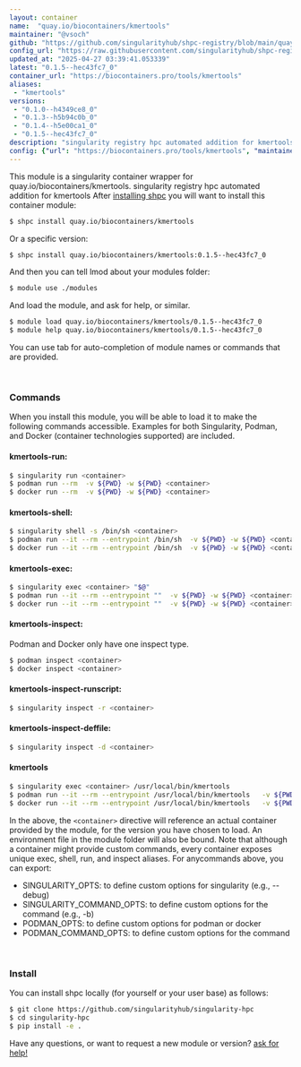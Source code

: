 ```yaml
---
layout: container
name:  "quay.io/biocontainers/kmertools"
maintainer: "@vsoch"
github: "https://github.com/singularityhub/shpc-registry/blob/main/quay.io/biocontainers/kmertools/container.yaml"
config_url: "https://raw.githubusercontent.com/singularityhub/shpc-registry/main/quay.io/biocontainers/kmertools/container.yaml"
updated_at: "2025-04-27 03:39:41.053339"
latest: "0.1.5--hec43fc7_0"
container_url: "https://biocontainers.pro/tools/kmertools"
aliases:
 - "kmertools"
versions:
 - "0.1.0--h4349ce8_0"
 - "0.1.3--h5b94c0b_0"
 - "0.1.4--h5e00ca1_0"
 - "0.1.5--hec43fc7_0"
description: "singularity registry hpc automated addition for kmertools"
config: {"url": "https://biocontainers.pro/tools/kmertools", "maintainer": "@vsoch", "description": "singularity registry hpc automated addition for kmertools", "latest": {"0.1.5--hec43fc7_0": "sha256:7f1acd2d2be12f955d4b5aaff5e0e0f0d676fbc0f809c98ea2810d9001a101e6"}, "tags": {"0.1.0--h4349ce8_0": "sha256:8f89ef8335c3b1fcb89a6fc3afc07f862fd61aef3001b53770ae5080e89c6d59", "0.1.3--h5b94c0b_0": "sha256:c60d1f26d0a685425b6646fc19d88cca07d6cff958d6bd1ac72f5bb64932d73a", "0.1.4--h5e00ca1_0": "sha256:c351608d821ce7d8f9aea4ea67418459d75ba96c478f74f34ae88e33d8dbb7cb", "0.1.5--hec43fc7_0": "sha256:7f1acd2d2be12f955d4b5aaff5e0e0f0d676fbc0f809c98ea2810d9001a101e6"}, "docker": "quay.io/biocontainers/kmertools", "aliases": {"kmertools": "/usr/local/bin/kmertools"}}
---
```


This module is a singularity container wrapper for quay.io/biocontainers/kmertools.
singularity registry hpc automated addition for kmertools
After [installing shpc](#install) you will want to install this container module:


```bash
$ shpc install quay.io/biocontainers/kmertools
```

Or a specific version:

```bash
$ shpc install quay.io/biocontainers/kmertools:0.1.5--hec43fc7_0
```

And then you can tell lmod about your modules folder:

```bash
$ module use ./modules
```

And load the module, and ask for help, or similar.

```bash
$ module load quay.io/biocontainers/kmertools/0.1.5--hec43fc7_0
$ module help quay.io/biocontainers/kmertools/0.1.5--hec43fc7_0
```

You can use tab for auto-completion of module names or commands that are provided.

<br>

### Commands

When you install this module, you will be able to load it to make the following commands accessible.
Examples for both Singularity, Podman, and Docker (container technologies supported) are included.

#### kmertools-run:

```bash
$ singularity run <container>
$ podman run --rm  -v ${PWD} -w ${PWD} <container>
$ docker run --rm  -v ${PWD} -w ${PWD} <container>
```

#### kmertools-shell:

```bash
$ singularity shell -s /bin/sh <container>
$ podman run --it --rm --entrypoint /bin/sh  -v ${PWD} -w ${PWD} <container>
$ docker run --it --rm --entrypoint /bin/sh  -v ${PWD} -w ${PWD} <container>
```

#### kmertools-exec:

```bash
$ singularity exec <container> "$@"
$ podman run --it --rm --entrypoint ""  -v ${PWD} -w ${PWD} <container> "$@"
$ docker run --it --rm --entrypoint ""  -v ${PWD} -w ${PWD} <container> "$@"
```

#### kmertools-inspect:

Podman and Docker only have one inspect type.

```bash
$ podman inspect <container>
$ docker inspect <container>
```

#### kmertools-inspect-runscript:

```bash
$ singularity inspect -r <container>
```

#### kmertools-inspect-deffile:

```bash
$ singularity inspect -d <container>
```


#### kmertools

```bash
$ singularity exec <container> /usr/local/bin/kmertools
$ podman run --it --rm --entrypoint /usr/local/bin/kmertools   -v ${PWD} -w ${PWD} <container> -c " $@"
$ docker run --it --rm --entrypoint /usr/local/bin/kmertools   -v ${PWD} -w ${PWD} <container> -c " $@"
```



In the above, the `<container>` directive will reference an actual container provided
by the module, for the version you have chosen to load. An environment file in the
module folder will also be bound. Note that although a container
might provide custom commands, every container exposes unique exec, shell, run, and
inspect aliases. For anycommands above, you can export:

 - SINGULARITY_OPTS: to define custom options for singularity (e.g., --debug)
 - SINGULARITY_COMMAND_OPTS: to define custom options for the command (e.g., -b)
 - PODMAN_OPTS: to define custom options for podman or docker
 - PODMAN_COMMAND_OPTS: to define custom options for the command

<br>

### Install

You can install shpc locally (for yourself or your user base) as follows:

```bash
$ git clone https://github.com/singularityhub/singularity-hpc
$ cd singularity-hpc
$ pip install -e .
```

Have any questions, or want to request a new module or version? [ask for help!](https://github.com/singularityhub/singularity-hpc/issues)